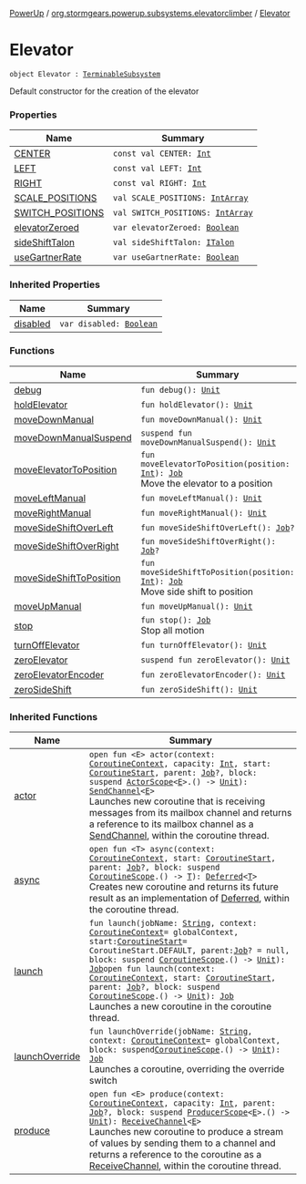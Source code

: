 [PowerUp](../../index.md) / [org.stormgears.powerup.subsystems.elevatorclimber](../index.md) / [Elevator](./index.md)

# Elevator

`object Elevator : `[`TerminableSubsystem`](../../org.stormgears.utils.concurrency/-terminable-subsystem/index.md)

Default constructor for the creation of the elevator

### Properties

| Name | Summary |
|---|---|
| [CENTER](-c-e-n-t-e-r.md) | `const val CENTER: `[`Int`](https://kotlinlang.org/api/latest/jvm/stdlib/kotlin/-int/index.html) |
| [LEFT](-l-e-f-t.md) | `const val LEFT: `[`Int`](https://kotlinlang.org/api/latest/jvm/stdlib/kotlin/-int/index.html) |
| [RIGHT](-r-i-g-h-t.md) | `const val RIGHT: `[`Int`](https://kotlinlang.org/api/latest/jvm/stdlib/kotlin/-int/index.html) |
| [SCALE_POSITIONS](-s-c-a-l-e_-p-o-s-i-t-i-o-n-s.md) | `val SCALE_POSITIONS: `[`IntArray`](https://kotlinlang.org/api/latest/jvm/stdlib/kotlin/-int-array/index.html) |
| [SWITCH_POSITIONS](-s-w-i-t-c-h_-p-o-s-i-t-i-o-n-s.md) | `val SWITCH_POSITIONS: `[`IntArray`](https://kotlinlang.org/api/latest/jvm/stdlib/kotlin/-int-array/index.html) |
| [elevatorZeroed](elevator-zeroed.md) | `var elevatorZeroed: `[`Boolean`](https://kotlinlang.org/api/latest/jvm/stdlib/kotlin/-boolean/index.html) |
| [sideShiftTalon](side-shift-talon.md) | `val sideShiftTalon: `[`ITalon`](../../org.stormgears.utils.decoupling/-i-talon/index.md) |
| [useGartnerRate](use-gartner-rate.md) | `var useGartnerRate: `[`Boolean`](https://kotlinlang.org/api/latest/jvm/stdlib/kotlin/-boolean/index.html) |

### Inherited Properties

| Name | Summary |
|---|---|
| [disabled](../../org.stormgears.utils.concurrency/-terminable-subsystem/disabled.md) | `var disabled: `[`Boolean`](https://kotlinlang.org/api/latest/jvm/stdlib/kotlin/-boolean/index.html) |

### Functions

| Name | Summary |
|---|---|
| [debug](debug.md) | `fun debug(): `[`Unit`](https://kotlinlang.org/api/latest/jvm/stdlib/kotlin/-unit/index.html) |
| [holdElevator](hold-elevator.md) | `fun holdElevator(): `[`Unit`](https://kotlinlang.org/api/latest/jvm/stdlib/kotlin/-unit/index.html) |
| [moveDownManual](move-down-manual.md) | `fun moveDownManual(): `[`Unit`](https://kotlinlang.org/api/latest/jvm/stdlib/kotlin/-unit/index.html) |
| [moveDownManualSuspend](move-down-manual-suspend.md) | `suspend fun moveDownManualSuspend(): `[`Unit`](https://kotlinlang.org/api/latest/jvm/stdlib/kotlin/-unit/index.html) |
| [moveElevatorToPosition](move-elevator-to-position.md) | `fun moveElevatorToPosition(position: `[`Int`](https://kotlinlang.org/api/latest/jvm/stdlib/kotlin/-int/index.html)`): `[`Job`](https://kotlin.github.io/kotlinx.coroutines/kotlinx-coroutines-core/kotlinx.coroutines.experimental/-job/index.html)<br>Move the elevator to a position |
| [moveLeftManual](move-left-manual.md) | `fun moveLeftManual(): `[`Unit`](https://kotlinlang.org/api/latest/jvm/stdlib/kotlin/-unit/index.html) |
| [moveRightManual](move-right-manual.md) | `fun moveRightManual(): `[`Unit`](https://kotlinlang.org/api/latest/jvm/stdlib/kotlin/-unit/index.html) |
| [moveSideShiftOverLeft](move-side-shift-over-left.md) | `fun moveSideShiftOverLeft(): `[`Job`](https://kotlin.github.io/kotlinx.coroutines/kotlinx-coroutines-core/kotlinx.coroutines.experimental/-job/index.html)`?` |
| [moveSideShiftOverRight](move-side-shift-over-right.md) | `fun moveSideShiftOverRight(): `[`Job`](https://kotlin.github.io/kotlinx.coroutines/kotlinx-coroutines-core/kotlinx.coroutines.experimental/-job/index.html)`?` |
| [moveSideShiftToPosition](move-side-shift-to-position.md) | `fun moveSideShiftToPosition(position: `[`Int`](https://kotlinlang.org/api/latest/jvm/stdlib/kotlin/-int/index.html)`): `[`Job`](https://kotlin.github.io/kotlinx.coroutines/kotlinx-coroutines-core/kotlinx.coroutines.experimental/-job/index.html)<br>Move side shift to position |
| [moveUpManual](move-up-manual.md) | `fun moveUpManual(): `[`Unit`](https://kotlinlang.org/api/latest/jvm/stdlib/kotlin/-unit/index.html) |
| [stop](stop.md) | `fun stop(): `[`Job`](https://kotlin.github.io/kotlinx.coroutines/kotlinx-coroutines-core/kotlinx.coroutines.experimental/-job/index.html)<br>Stop all motion |
| [turnOffElevator](turn-off-elevator.md) | `fun turnOffElevator(): `[`Unit`](https://kotlinlang.org/api/latest/jvm/stdlib/kotlin/-unit/index.html) |
| [zeroElevator](zero-elevator.md) | `suspend fun zeroElevator(): `[`Unit`](https://kotlinlang.org/api/latest/jvm/stdlib/kotlin/-unit/index.html) |
| [zeroElevatorEncoder](zero-elevator-encoder.md) | `fun zeroElevatorEncoder(): `[`Unit`](https://kotlinlang.org/api/latest/jvm/stdlib/kotlin/-unit/index.html) |
| [zeroSideShift](zero-side-shift.md) | `fun zeroSideShift(): `[`Unit`](https://kotlinlang.org/api/latest/jvm/stdlib/kotlin/-unit/index.html) |

### Inherited Functions

| Name | Summary |
|---|---|
| [actor](../../org.stormgears.utils.concurrency/-terminable-subsystem/actor.md) | `open fun <E> actor(context: `[`CoroutineContext`](https://kotlinlang.org/api/latest/jvm/stdlib/kotlin.coroutines.experimental/-coroutine-context/index.html)`, capacity: `[`Int`](https://kotlinlang.org/api/latest/jvm/stdlib/kotlin/-int/index.html)`, start: `[`CoroutineStart`](https://kotlin.github.io/kotlinx.coroutines/kotlinx-coroutines-core/kotlinx.coroutines.experimental/-coroutine-start/index.html)`, parent: `[`Job`](https://kotlin.github.io/kotlinx.coroutines/kotlinx-coroutines-core/kotlinx.coroutines.experimental/-job/index.html)`?, block: suspend `[`ActorScope`](https://kotlin.github.io/kotlinx.coroutines/kotlinx-coroutines-core/kotlinx.coroutines.experimental.channels/-actor-scope/index.html)`<`[`E`](../../org.stormgears.utils.concurrency/-terminable-subsystem/actor.md#E)`>.() -> `[`Unit`](https://kotlinlang.org/api/latest/jvm/stdlib/kotlin/-unit/index.html)`): `[`SendChannel`](https://kotlin.github.io/kotlinx.coroutines/kotlinx-coroutines-core/kotlinx.coroutines.experimental.channels/-send-channel/index.html)`<`[`E`](../../org.stormgears.utils.concurrency/-terminable-subsystem/actor.md#E)`>`<br>Launches new coroutine that is receiving messages from its mailbox channel and returns a reference to its mailbox channel as a [SendChannel](https://kotlin.github.io/kotlinx.coroutines/kotlinx-coroutines-core/kotlinx.coroutines.experimental.channels/-send-channel/index.html), within the coroutine thread. |
| [async](../../org.stormgears.utils.concurrency/-terminable-subsystem/async.md) | `open fun <T> async(context: `[`CoroutineContext`](https://kotlinlang.org/api/latest/jvm/stdlib/kotlin.coroutines.experimental/-coroutine-context/index.html)`, start: `[`CoroutineStart`](https://kotlin.github.io/kotlinx.coroutines/kotlinx-coroutines-core/kotlinx.coroutines.experimental/-coroutine-start/index.html)`, parent: `[`Job`](https://kotlin.github.io/kotlinx.coroutines/kotlinx-coroutines-core/kotlinx.coroutines.experimental/-job/index.html)`?, block: suspend `[`CoroutineScope`](https://kotlin.github.io/kotlinx.coroutines/kotlinx-coroutines-core/kotlinx.coroutines.experimental/-coroutine-scope/index.html)`.() -> `[`T`](../../org.stormgears.utils.concurrency/-terminable-subsystem/async.md#T)`): `[`Deferred`](https://kotlin.github.io/kotlinx.coroutines/kotlinx-coroutines-core/kotlinx.coroutines.experimental/-deferred/index.html)`<`[`T`](../../org.stormgears.utils.concurrency/-terminable-subsystem/async.md#T)`>`<br>Creates new coroutine and returns its future result as an implementation of [Deferred](https://kotlin.github.io/kotlinx.coroutines/kotlinx-coroutines-core/kotlinx.coroutines.experimental/-deferred/index.html), within the coroutine thread. |
| [launch](../../org.stormgears.utils.concurrency/-terminable-subsystem/launch.md) | `fun launch(jobName: `[`String`](https://kotlinlang.org/api/latest/jvm/stdlib/kotlin/-string/index.html)`, context: `[`CoroutineContext`](https://kotlinlang.org/api/latest/jvm/stdlib/kotlin.coroutines.experimental/-coroutine-context/index.html)` = globalContext, start: `[`CoroutineStart`](https://kotlin.github.io/kotlinx.coroutines/kotlinx-coroutines-core/kotlinx.coroutines.experimental/-coroutine-start/index.html)` = CoroutineStart.DEFAULT, parent: `[`Job`](https://kotlin.github.io/kotlinx.coroutines/kotlinx-coroutines-core/kotlinx.coroutines.experimental/-job/index.html)`? = null, block: suspend `[`CoroutineScope`](https://kotlin.github.io/kotlinx.coroutines/kotlinx-coroutines-core/kotlinx.coroutines.experimental/-coroutine-scope/index.html)`.() -> `[`Unit`](https://kotlinlang.org/api/latest/jvm/stdlib/kotlin/-unit/index.html)`): `[`Job`](https://kotlin.github.io/kotlinx.coroutines/kotlinx-coroutines-core/kotlinx.coroutines.experimental/-job/index.html)`open fun launch(context: `[`CoroutineContext`](https://kotlinlang.org/api/latest/jvm/stdlib/kotlin.coroutines.experimental/-coroutine-context/index.html)`, start: `[`CoroutineStart`](https://kotlin.github.io/kotlinx.coroutines/kotlinx-coroutines-core/kotlinx.coroutines.experimental/-coroutine-start/index.html)`, parent: `[`Job`](https://kotlin.github.io/kotlinx.coroutines/kotlinx-coroutines-core/kotlinx.coroutines.experimental/-job/index.html)`?, block: suspend `[`CoroutineScope`](https://kotlin.github.io/kotlinx.coroutines/kotlinx-coroutines-core/kotlinx.coroutines.experimental/-coroutine-scope/index.html)`.() -> `[`Unit`](https://kotlinlang.org/api/latest/jvm/stdlib/kotlin/-unit/index.html)`): `[`Job`](https://kotlin.github.io/kotlinx.coroutines/kotlinx-coroutines-core/kotlinx.coroutines.experimental/-job/index.html)<br>Launches a new coroutine in the coroutine thread. |
| [launchOverride](../../org.stormgears.utils.concurrency/-terminable-subsystem/launch-override.md) | `fun launchOverride(jobName: `[`String`](https://kotlinlang.org/api/latest/jvm/stdlib/kotlin/-string/index.html)`, context: `[`CoroutineContext`](https://kotlinlang.org/api/latest/jvm/stdlib/kotlin.coroutines.experimental/-coroutine-context/index.html)` = globalContext, block: suspend `[`CoroutineScope`](https://kotlin.github.io/kotlinx.coroutines/kotlinx-coroutines-core/kotlinx.coroutines.experimental/-coroutine-scope/index.html)`.() -> `[`Unit`](https://kotlinlang.org/api/latest/jvm/stdlib/kotlin/-unit/index.html)`): `[`Job`](https://kotlin.github.io/kotlinx.coroutines/kotlinx-coroutines-core/kotlinx.coroutines.experimental/-job/index.html)<br>Launches a coroutine, overriding the override switch |
| [produce](../../org.stormgears.utils.concurrency/-terminable-subsystem/produce.md) | `open fun <E> produce(context: `[`CoroutineContext`](https://kotlinlang.org/api/latest/jvm/stdlib/kotlin.coroutines.experimental/-coroutine-context/index.html)`, capacity: `[`Int`](https://kotlinlang.org/api/latest/jvm/stdlib/kotlin/-int/index.html)`, parent: `[`Job`](https://kotlin.github.io/kotlinx.coroutines/kotlinx-coroutines-core/kotlinx.coroutines.experimental/-job/index.html)`?, block: suspend `[`ProducerScope`](https://kotlin.github.io/kotlinx.coroutines/kotlinx-coroutines-core/kotlinx.coroutines.experimental.channels/-producer-scope/index.html)`<`[`E`](../../org.stormgears.utils.concurrency/-terminable-subsystem/produce.md#E)`>.() -> `[`Unit`](https://kotlinlang.org/api/latest/jvm/stdlib/kotlin/-unit/index.html)`): `[`ReceiveChannel`](https://kotlin.github.io/kotlinx.coroutines/kotlinx-coroutines-core/kotlinx.coroutines.experimental.channels/-receive-channel/index.html)`<`[`E`](../../org.stormgears.utils.concurrency/-terminable-subsystem/produce.md#E)`>`<br>Launches new coroutine to produce a stream of values by sending them to a channel and returns a reference to the coroutine as a [ReceiveChannel](https://kotlin.github.io/kotlinx.coroutines/kotlinx-coroutines-core/kotlinx.coroutines.experimental.channels/-receive-channel/index.html), within the coroutine thread. |
